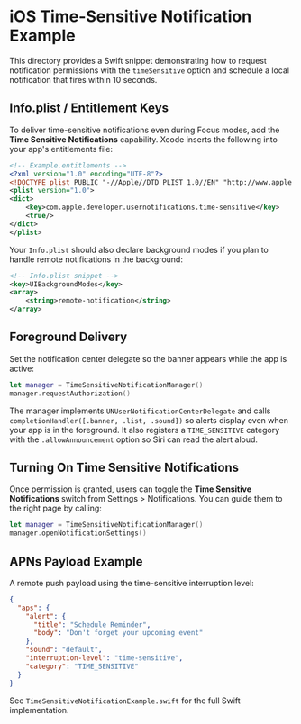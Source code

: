 # iOS Time-Sensitive Notification Example

This directory provides a Swift snippet demonstrating how to request notification permissions with the `timeSensitive` option and schedule a local notification that fires within 10 seconds.

## Info.plist / Entitlement Keys

To deliver time-sensitive notifications even during Focus modes, add the **Time Sensitive Notifications** capability. Xcode inserts the following into your app's entitlements file:

```xml
<!-- Example.entitlements -->
<?xml version="1.0" encoding="UTF-8"?>
<!DOCTYPE plist PUBLIC "-//Apple//DTD PLIST 1.0//EN" "http://www.apple.com/DTDs/PropertyList-1.0.dtd">
<plist version="1.0">
<dict>
    <key>com.apple.developer.usernotifications.time-sensitive</key>
    <true/>
</dict>
</plist>
```

Your `Info.plist` should also declare background modes if you plan to handle remote notifications in the background:

```xml
<!-- Info.plist snippet -->
<key>UIBackgroundModes</key>
<array>
    <string>remote-notification</string>
</array>
```

## Foreground Delivery

Set the notification center delegate so the banner appears while the app is active:

```swift
let manager = TimeSensitiveNotificationManager()
manager.requestAuthorization()
```

The manager implements `UNUserNotificationCenterDelegate` and calls `completionHandler([.banner, .list, .sound])` so alerts display even when your app is in the foreground. It also registers a `TIME_SENSITIVE` category with the `.allowAnnouncement` option so Siri can read the alert aloud.

## Turning On Time Sensitive Notifications

Once permission is granted, users can toggle the **Time Sensitive Notifications** switch from Settings > Notifications. You can guide them to the right page by calling:

```swift
let manager = TimeSensitiveNotificationManager()
manager.openNotificationSettings()
```

## APNs Payload Example

A remote push payload using the time-sensitive interruption level:

```json
{
  "aps": {
    "alert": {
      "title": "Schedule Reminder",
      "body": "Don't forget your upcoming event"
    },
    "sound": "default",
    "interruption-level": "time-sensitive",
    "category": "TIME_SENSITIVE"
  }
}
```

See `TimeSensitiveNotificationExample.swift` for the full Swift implementation.
